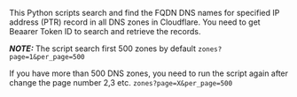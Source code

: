 This Python scripts search and find the FQDN DNS names for specified IP address (PTR) record in all DNS zones in Cloudflare.
You need to get Beaarer Token ID to search and retrieve the records. 

**_NOTE:_**  The script search first 500 zones by default `zones?page=1&per_page=500`

If you have more than 500 DNS zones, you need to run the script again after change the page number 2,3 etc. `zones?page=X&per_page=500`
